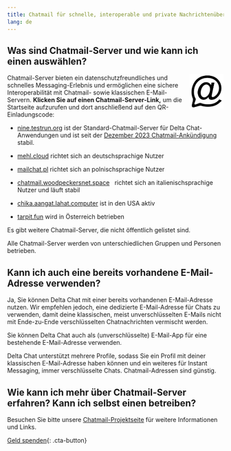 ```yaml
---
title: Chatmail für schnelle, interoperable und private Nachrichtenübermittlung
lang: de
---
```



## Was sind Chatmail-Server und wie kann ich einen auswählen?

<img alt="Chatmail logo" src="../assets/logos/chatmail.svg" width="80" style="float:right;" />

 Chatmail-Server bieten ein datenschutzfreundliches und schnelles Messaging-Erlebnis
und ermöglichen eine sichere Interoperabilität mit Chatmail- sowie klassischen E-Mail-Servern.
**Klicken Sie auf einen Chatmail-Server-Link,** um die Startseite aufzurufen und dort anschließend auf den QR-Einladungscode:

- [nine.testrun.org](https://nine.testrun.org) ist der Standard-Chatmail-Server
für Delta Chat-Anwendungen und ist seit der [Dezember 2023 Chatmail-Ankündigung](https://delta.chat/en/2023-12-13-chatmail) stabil.

- [mehl.cloud](https://mehl.cloud) richtet sich an deutschsprachige Nutzer

- [mailchat.pl](https://mailchat.pl) richtet sich an polnischsprachige Nutzer

- [chatmail.woodpeckersnet.space](https://chatmail.woodpeckersnest.space/)
  richtet sich an italienischsprachige Nutzer und läuft stabil

- [chika.aangat.lahat.computer](https://chika.aangat.lahat.computer/)
ist in den USA aktiv

- [tarpit.fun](https://tarpit.fun) wird in Österreich betrieben

Es gibt weitere Chatmail-Server, die nicht öffentlich gelistet sind.

Alle Chatmail-Server werden von unterschiedlichen Gruppen und Personen betrieben.


## Kann ich auch eine bereits vorhandene E-Mail-Adresse verwenden?

Ja, Sie können Delta Chat mit einer bereits vorhandenen E-Mail-Adresse nutzen.
Wir empfehlen jedoch, eine dedizierte E-Mail-Adresse für Chats zu verwenden,
damit deine klassischen, meist unverschlüsselten E-Mails
nicht mit Ende-zu-Ende verschlüsselten Chatnachrichten vermischt werden.

Sie können Delta Chat auch als (unverschlüsselte) E-Mail-App für eine bestehende E-Mail-Adresse verwenden.

Delta Chat unterstützt mehrere Profile,
sodass Sie ein Profil mit deiner klassischen E-Mail-Adresse haben können
und ein weiteres für Instant Messaging, immer verschlüsselte Chats.
Chatmail-Adressen sind günstig.

## Wie kann ich mehr über Chatmail-Server erfahren? Kann ich selbst einen betreiben?

Besuchen Sie bitte unsere [Chatmail-Projektseite](https://chatmail.at)
für weitere Informationen und Links.

[Geld spenden](donate){: .cta-button}
